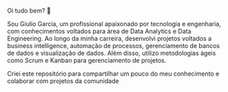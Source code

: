 Oi tudo bem? 👋

Sou Giulio Garcia, um profissional apaixonado por tecnologia e engenharia, com conhecimentos voltados para área de Data Analytics e Data Engineering. Ao longo da minha carreira, desenvolvi projetos voltados a business intelligence, automação de processos, gerenciamento de bancos de dados e visualização de dados. Além disso, utilizo metodologias ágeis como Scrum e Kanban para gerenciamento de projetos.

Criei este repositório para compartilhar um pouco do meu conhecimento e colaborar com projetos da comunidade 

<!--
**giuliogarcia/giuliogarcia** is a ✨ _special_ ✨ repository because its `README.md` (this file) appears on your GitHub profile.

Here are some ideas to get you started:

- 🔭 I’m currently working on ...
- 🌱 I’m currently learning ...
- 👯 I’m looking to collaborate on ...
- 🤔 I’m looking for help with ...
- 💬 Ask me about ...
- 📫 How to reach me: ...
- 😄 Pronouns: ...
- ⚡ Fun fact: ...
-->
